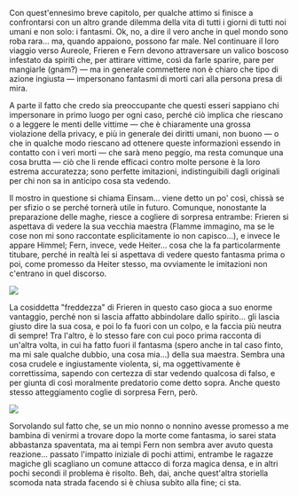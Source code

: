 <!--t Frieren - Capitolo 9 t-->
<!--d Con quest&#039;ennesimo breve capitolo, per qualche attimo si finisce a confrontarsi con un altro grande dilemma della vita di tutti i giorni di... d-->
<!--tag Random tag-->

Con quest'ennesimo breve capitolo, per qualche attimo si finisce a confrontarsi con un altro grande dilemma della vita di tutti i giorni di tutti noi umani e non solo: i fantasmi. Ok, no, a dire il vero anche in quel mondo sono roba rara... ma, quando appaiono, possono far male. Nel continuare il loro viaggio verso Aureole, Frieren e Fern devono attraversare un valico boscoso infestato da spiriti che, per attirare vittime, così da farle sparire, pare per mangiarle (gnam?) — ma in generale commettere non è chiaro che tipo di azione ingiusta — impersonano fantasmi di morti cari alla persona presa di mira.

A parte il fatto che credo sia preoccupante che questi esseri sappiano chi impersonare in primo luogo per ogni caso, perché ciò implica che riescano o a leggere le menti delle vittime — che è chiaramente una grossa violazione della privacy, e più in generale dei diritti umani, non buono — o che in qualche modo riescano ad ottenere queste informazioni essendo in contatto con i veri morti — che sarà meno peggio, ma resta comunque una cosa brutta — ciò che li rende efficaci contro molte persone è la loro estrema accuratezza; sono perfette imitazioni, indistinguibili dagli originali per chi non sa in anticipo cosa sta vedendo.

Il mostro in questione si chiama Einsam... viene detto un po' così, chissà se per sfizio o se perché tornerà utile in futuro. Comunque, nonostante la preparazione delle maghe, riesce a cogliere di sorpresa entrambe: Frieren si aspettava di vedere la sua vecchia maestra (Flamme immagino, ma se le cose non mi sono raccontate esplicitamente io non capisco...), e invece le appare Himmel; Fern, invece, vede Heiter... cosa che la fa particolarmente titubare, perché in realtà lei si aspettava di vedere questo fantasma prima o poi, come promesso da Heiter stesso, ma ovviamente le imitazioni non c'entrano in quel discorso.

![](https://stuff.octt.eu.org/content/images/20251011002145-IMG_20251010_004031-01.jpeg)

La cosiddetta "freddezza" di Frieren in questo caso gioca a suo enorme vantaggio, perché non si lascia affatto abbindolare dallo spirito... gli lascia giusto dire la sua cosa, e poi lo fa fuori con un colpo, e la faccia più neutra di sempre! Tra l'altro, è lo stesso fare con cui poco prima racconta di un'altra volta, in cui ha fatto fuori il fantasma (spero anche in tal caso finto, ma mi sale qualche dubbio, una cosa mia...) della sua maestra. Sembra una cosa crudele e ingiustamente violenta, si, ma oggettivamente è correttissima, sapendo con certezza di star vedendo qualcosa di falso, e per giunta di così moralmente predatorio come detto sopra. Anche questo stesso atteggiamento coglie di sorpresa Fern, però.

![](https://stuff.octt.eu.org/content/images/20251011002122-IMG_20251010_004031-01.jpeg)

Sorvolando sul fatto che, se un mio nonno o nonnino avesse promesso a me bambina di venirmi a trovare dopo la morte come fantasma, io sarei stata abbastanza spaventata, ma ai tempi Fern non sembra aver avuto questa reazione... passato l'impatto iniziale di pochi attimi, entrambe le ragazze magiche gli scagliano un comune attacco di forza magica densa, e in altri pochi secondi il problema è risolto. Beh, dai, anche quest'altra storiella scomoda nata strada facendo si è chiusa subito alla fine; ci sta.